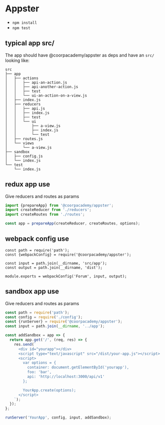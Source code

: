 # Appster

- `npm install`
- `npm test`

## typical app src/

The app should have @coorpacademy/appster as deps and have an `src/` looking like:
```
src
├── app
│   ├── actions
│   │   ├── api-an-action.js
│   │   ├── api-another-action.js
│   │   ├── test
│   │   └── ui-an-action-on-a-view.js
│   ├── index.js
│   ├── reducers
│   │   ├── api.js
│   │   ├── index.js
│   │   ├── test
│   │   └── ui
│   │       ├── a-view.js
│   │       ├── index.js
│   │       └── test
│   ├── routes.js
│   └── views
│       └── a-view.js
├── sandbox
│   ├── config.js
│   └── index.js
└── test
    └── index.js
```


## redux app use

Give reducers and routes as params
```js
import {prepareApp} from '@coorpacademy/appster';
import createReducer from './reducers';
import createRoutes from './routes';

const app = prepareApp(createReducer, createRoutes, options);
```

## webpack config use
```
const path = require('path');
const {webpackConfig} = require('@coorpacademy/appster');

const input = path.join(__dirname, 'src/app');
const output = path.join(__dirname, 'dist');

module.exports = webpackConfig('Forum', input, output);
```

## sandbox app use

Give reducers and routes as params
```js
const path = require('path');
const config = require('./config');
const {runServer} = require('@coorpacademy/appster');
const input = path.join(__dirname, '../app');

const addSandbox = app => {
  return app.get('/', (req, res) => {
    res.send(`
      <div id="yourapp"></div>
      <script type="text/javascript" src="/dist/your-app.js"></script>
      <script>
        var options = {
          container: document.getElementById('yourapp'),
          foo: 'bar',
          api: 'http://localhost:3000/api/v1'
        };

        YourApp.create(options);
      </script>
    `);
  });
};

runServer('YourApp', config, input, addSandbox);
```
